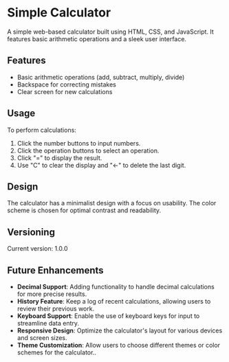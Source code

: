 # Simple Calculator
A simple web-based calculator built using HTML, CSS, and JavaScript. It features basic arithmetic operations and a sleek user interface.

## Features
- Basic arithmetic operations (add, subtract, multiply, divide)
- Backspace for correcting mistakes
- Clear screen for new calculations

## Usage
To perform calculations:
1. Click the number buttons to input numbers.
2. Click the operation buttons to select an operation.
3. Click "=" to display the result.
4. Use "C" to clear the display and "<-" to delete the last digit.

## Design
The calculator has a minimalist design with a focus on usability. The color scheme is chosen for optimal contrast and readability.

## Versioning
Current version: 1.0.0

## Future Enhancements
- **Decimal Support**: Adding functionality to handle decimal calculations for more precise results.
- **History Feature**: Keep a log of recent calculations, allowing users to review their previous work.
- **Keyboard Support**: Enable the use of keyboard keys for input to streamline data entry.
- **Responsive Design**: Optimize the calculator's layout for various devices and screen sizes.
- **Theme Customization**: Allow users to choose different themes or color schemes for the calculator..
